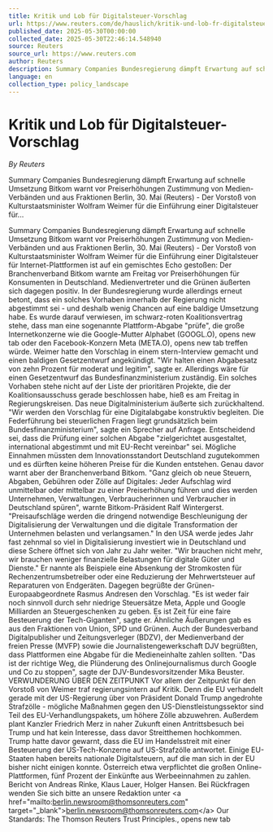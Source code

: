 ```yaml
---
title: Kritik und Lob für Digitalsteuer-Vorschlag
url: https://www.reuters.com/de/hauslich/kritik-und-lob-fr-digitalsteuer-vorschlag-2025-05-30/
published_date: 2025-05-30T00:00:00
collected_date: 2025-05-30T22:46:14.548940
source: Reuters
source_url: https://www.reuters.com
author: Reuters
description: Summary Companies Bundesregierung dämpft Erwartung auf schnelle Umsetzung Bitkom warnt vor Preiserhöhungen Zustimmung von Medien-Verbänden und aus Fraktionen Berlin, 30. Mai (Reuters) - Der Vorstoß von Kulturstaatsminister Wolfram Weimer für die Einführung einer Digitalsteuer für...
language: en
collection_type: policy_landscape
---
```


# Kritik und Lob für Digitalsteuer-Vorschlag

*By Reuters*

Summary Companies Bundesregierung dämpft Erwartung auf schnelle Umsetzung Bitkom warnt vor Preiserhöhungen Zustimmung von Medien-Verbänden und aus Fraktionen Berlin, 30. Mai (Reuters) - Der Vorstoß von Kulturstaatsminister Wolfram Weimer für die Einführung einer Digitalsteuer für...

Summary Companies Bundesregierung dämpft Erwartung auf schnelle Umsetzung Bitkom warnt vor Preiserhöhungen Zustimmung von Medien-Verbänden und aus Fraktionen Berlin, 30. Mai (Reuters) - Der Vorstoß von Kulturstaatsminister Wolfram Weimer für die Einführung einer Digitalsteuer für Internet-Plattformen ist auf ein gemischtes Echo gestoßen: Der Branchenverband Bitkom warnte am Freitag vor Preiserhöhungen für Konsumenten in Deutschland. Medienvertreter und die Grünen äußerten sich dagegen positiv. In der Bundesregierung wurde allerdings erneut betont, dass ein solches Vorhaben innerhalb der Regierung nicht abgestimmt sei - und deshalb wenig Chancen auf eine baldige Umsetzung habe. Es wurde darauf verwiesen, im schwarz-roten Koalitionsvertrag stehe, dass man eine sogenannte Plattform-Abgabe "prüfe", die große Internetkonzerne wie die Google-Mutter Alphabet (GOOGL.O), opens new tab oder den Facebook-Konzern Meta (META.O), opens new tab treffen würde. Weimer hatte den Vorschlag in einem stern-Interview gemacht und einen baldigen Gesetzentwurf angekündigt. "Wir halten einen Abgabesatz von zehn Prozent für moderat und legitim", sagte er. Allerdings wäre für einen Gesetzentwurf das Bundesfinanzministerium zuständig. Ein solches Vorhaben stehe nicht auf der Liste der prioritären Projekte, die der Koalitionsausschuss gerade beschlossen habe, hieß es am Freitag in Regierungskreisen. Das neue Digitalministerium äußerte sich zurückhaltend. "Wir werden den Vorschlag für eine Digitalabgabe konstruktiv begleiten. Die Federführung bei steuerlichen Fragen liegt grundsätzlich beim Bundesfinanzministerium", sagte ein Sprecher auf Anfrage. Entscheidend sei, dass die Prüfung einer solchen Abgabe "zielgerichtet ausgestaltet, international abgestimmt und mit EU-Recht vereinbar" sei. Mögliche Einnahmen müssten dem Innovationsstandort Deutschland zugutekommen und es dürften keine höheren Preise für die Kunden entstehen. Genau davor warnt aber der Branchenverband Bitkom. "Ganz gleich ob neue Steuern, Abgaben, Gebühren oder Zölle auf Digitales: Jeder Aufschlag wird unmittelbar oder mittelbar zu einer Preiserhöhung führen und dies werden Unternehmen, Verwaltungen, Verbraucherinnen und Verbraucher in Deutschland spüren", warnte Bitkom-Präsident Ralf Wintergerst. "Preisaufschläge werden die dringend notwendige Beschleunigung der Digitalisierung der Verwaltungen und die digitale Transformation der Unternehmen belasten und verlangsamen." In den USA werde jedes Jahr fast zehnmal so viel in Digitalisierung investiert wie in Deutschland und diese Schere öffnet sich von Jahr zu Jahr weiter. "Wir brauchen nicht mehr, wir brauchen weniger finanzielle Belastungen für digitale Güter und Dienste." Er nannte als Beispiele eine Absenkung der Stromkosten für Rechenzentrumsbetreiber oder eine Reduzierung der Mehrwertsteuer auf Reparaturen von Endgeräten. Dagegen begrüßte der Grünen-Europaabgeordnete Rasmus Andresen den Vorschlag. "Es ist weder fair noch sinnvoll durch sehr niedrige Steuersätze Meta, Apple und Google Milliarden an Steuergeschenken zu geben. Es ist Zeit für eine faire Besteuerung der Tech-Giganten", sagte er. Ähnliche Äußerungen gab es aus den Fraktionen von Union, SPD und Grünen. Auch der Bundesverband Digitalpublisher und Zeitungsverleger (BDZV), der Medienverband der freien Presse (MVFP) sowie die Journalistengewerkschaft DJV begrüßten, dass Plattformen eine Abgabe für die Medieneinhalte zahlen sollten. "Das ist der richtige Weg, die Plünderung des Onlinejournalismus durch Google und Co zu stoppen", sagte der DJV-Bundesvorsitzender Mika Beuster. VERWUNDERUNG ÜBER DEN ZEITPUNKT Vor allem der Zeitpunkt für den Vorstoß von Weimer traf regierungsintern auf Kritik. Denn die EU verhandelt gerade mit der US-Regierung über von Präsident Donald Trump angedrohte Strafzölle - mögliche Maßnahmen gegen den US-Dienstleistungssektor sind Teil des EU-Verhandlungspakets, um höhere Zölle abzuwehren. Außerdem plant Kanzler Friedrich Merz in naher Zukunft einen Antrittsbesuch bei Trump und hat kein Interesse, dass davor Streitthemen hochkommen. Trump hatte davor gewarnt, dass die EU im Handelsstreit mit einer Besteuerung der US-Tech-Konzerne auf US-Strafzölle antwortet. Einige EU-Staaten haben bereits nationale Digitalsteuern, auf die man sich in der EU bisher nicht einigen konnte. Österreich etwa verpflichtet die großen Online-Plattformen, fünf Prozent der Einkünfte aus Werbeeinnahmen zu zahlen. Bericht von Andreas Rinke, Klaus Lauer, Holger Hansen. Bei Rückfragen wenden Sie sich bitte an unsere Redaktion unter &lt;a href="mailto:berlin.newsroom@thomsonreuters.com" target="_blank"&gt;berlin.newsroom@thomsonreuters.com&lt;/a&gt; Our Standards: The Thomson Reuters Trust Principles., opens new tab